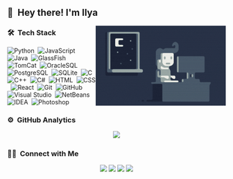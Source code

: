 ## 👋 &nbsp;Hey there! I'm Ilya

<img alt="Night Coding" src="https://raw.githubusercontent.com/AVS1508/AVS1508/master/assets/Night-Coding.gif" align="right"/>

### 🛠 &nbsp;Tech Stack

![Python](https://img.shields.io/badge/-Python-05122A?style=flat&logo=python)&nbsp;
![JavaScript](https://img.shields.io/badge/-JavaScript-05122A?style=flat&logo=javascript)&nbsp;
![Java](https://img.shields.io/badge/-Java-05122A?style=flat&logo=Java&logoColor=FFA518)&nbsp;
![GlassFish](https://img.shields.io/badge/-GlassFish-05122A?style=flat&logo=glassfish&logoColor=FFA518)&nbsp;
![TomCat](https://img.shields.io/badge/-TomCat-05122A?style=flat&logo=apachetomcat&logoColor=FFA518)&nbsp;
![OracleSQL](https://img.shields.io/badge/-Oracle%20SQL-05122A?style=flat&logo=oracle&logoColor=A8B9CC)&nbsp;
![PostgreSQL](https://img.shields.io/badge/-PostgreSQL-05122A?style=flat&logo=postgresql&logoColor=A8B9CC)&nbsp;
![SQLite](https://img.shields.io/badge/-SQLite-05122A?style=flat&logo=sqlite&logoColor=A8B9CC)&nbsp;
![C](https://img.shields.io/badge/-C-05122A?style=flat&logo=C&logoColor=A8B9CC)&nbsp;
![C++](https://img.shields.io/badge/-C++-05122A?style=flat&logo=C%2B%2B&logoColor=00599C)&nbsp;
![C#](https://img.shields.io/badge/-C%20Sharp-05122A?style=flat&logo=csharp&logoColor=00599C)&nbsp;
![HTML](https://img.shields.io/badge/-HTML-05122A?style=flat&logo=HTML5)&nbsp;
![CSS](https://img.shields.io/badge/-CSS-05122A?style=flat&logo=CSS3&logoColor=1572B6)&nbsp;
![React](https://img.shields.io/badge/-React-05122A?style=flat&logo=react)&nbsp;
![Git](https://img.shields.io/badge/-Git-05122A?style=flat&logo=git)&nbsp;
![GitHub](https://img.shields.io/badge/-GitHub-05122A?style=flat&logo=github)&nbsp;
![Visual Studio](https://img.shields.io/badge/-Visual%20Studio-05122A?style=flat&logo=visual-studio&logoColor=007ACC)&nbsp;
![NetBeans](https://img.shields.io/badge/-NetBeans-05122A?style=flat&logo=apachenetbeanside&logoColor=2C2255)&nbsp;
![IDEA](https://img.shields.io/badge/-Intellij%20Idea-05122A?style=flat&logo=intellijidea&logoColor=2C2255)&nbsp;
![Photoshop](https://img.shields.io/badge/-Photoshop-05122A?style=flat&logo=adobe-photoshop)&nbsp;

### ⚙️ &nbsp;GitHub Analytics

<p align="center">
<a href="https://github.com/SirlLizz">
  <img height="180em" src="https://github-readme-stats-eight-theta.vercel.app/api/top-langs/?username=SirlLizz&layout=compact&langs_count=8&theme=algolia"/>
</a>
</p>

### 🤝🏻 &nbsp;Connect with Me

<p align="center">
<a href="https://t.me/sirllizz"><img src="https://img.shields.io/badge/-CallNum-3423A6?style=flat&logo=Telegram&logoColor=white"/></a>
<a href="https://vk.com/moisey_ko"><img src="https://img.shields.io/badge/-Ilya%20Moiseev-0077B5?style=flat&logo=Vk&logoColor=white"/></a>
<a href="mailto:sleepvalera@gmail.com"><img src="https://img.shields.io/badge/-sleepvalera@gmail.com-D14836?style=flat&logo=Gmail&logoColor=white"/></a>
<a href="https://instagram.com/ilya_moisey_ko"><img src="https://img.shields.io/badge/-ilya__moisey__ko-E4405F?style=flat&logo=Instagram&logoColor=white"/></a>
</p>
